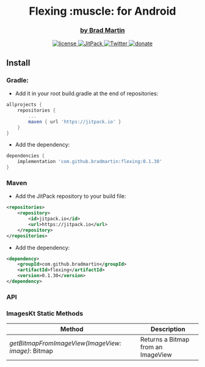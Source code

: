 <p align="center">
    <h1 align="center">Flexing :muscle: for Android</h1> 
    <h3 align="center">
        <a href="https://bradmartin.net" target="_blank">by Brad Martin</a>
    </h3>
</p>

<p align="center">
    <a href="https://github.com/bradmartin/flexing/blob/master/src/LICENSE.md">
        <img src="https://img.shields.io/github/license/bradmartin/flexing.svg" alt="license" />
    </a>
    <a href="https://jitpack.io/#bradmartin/flexing">
        <img src="https://jitpack.io/v/bradmartin/flexing.svg" alt="JitPack" />
    </a>
      <a href="https://twitter.com/bradwaynemartin">
        <img src="https://img.shields.io/twitter/follow/bradwaynemartin.svg?style=social&label=Follow%20me" alt="Twitter" />
    </a>
    <a href="https://paypal.me/bradwayne88">
        <img src="https://img.shields.io/badge/Donate-PayPal-green.svg" alt="donate">
    </a>
</p>

## Install

### Gradle:

- Add it in your root build.gradle at the end of repositories:

```groovy
allprojects {
    repositories {
        ...
        maven { url 'https://jitpack.io' }
    }
}
```

- Add the dependency:

```groovy
dependencies {
    implementation 'com.github.bradmartin:flexing:0.1.30'
}
```

### Maven

- Add the JitPack repository to your build file:

```xml
<repositories>
	<repository>
	    <id>jitpack.io</id>
	    <url>https://jitpack.io</url>
	</repository>
</repositories>
```

- Add the dependency:

```xml
<dependency>
    <groupId>com.github.bradmartin</groupId>
    <artifactId>flexing</artifactId>
    <version>0.1.30</version>
</dependency>
```

### API

### ImagesKt Static Methods

| Method                                             | Description                        |
| -------------------------------------------------- | ---------------------------------- |
| _getBitmapFromImageView(ImageView: image)_: Bitmap | Returns a Bitmap from an ImageView |
